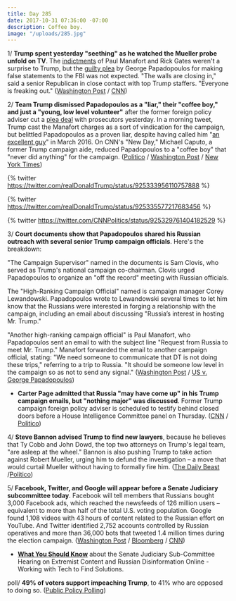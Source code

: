 ```yaml
---
title: Day 285
date: 2017-10-31 07:36:00 -07:00
description: Coffee boy.
image: "/uploads/285.jpg"
---
```


1/ **Trump spent yesterday "seething" as he watched the Mueller probe unfold on TV**. The [indictments](https://whatthefuckjusthappenedtoday.com/2017/10/30/day-284/#1-in-a-12-count-indictment-robert-mu) of Paul Manafort and Rick Gates weren't a surprise to Trump, but the [guilty plea](https://whatthefuckjusthappenedtoday.com/2017/10/30/day-284/#2-trumps-former-foreign-policy-advis) by George Papadopoulos for making false statements to the FBI was not expected. "The walls are closing in," said a senior Republican in close contact with top Trump staffers. "Everyone is freaking out." ([Washington Post](https://www.washingtonpost.com/politics/upstairs-at-home-with-the-tv-on-trump-fumes-over-russia-indictments/2017/10/30/fd0d0b16-bd87-11e7-8444-a0d4f04b89eb_story.html) / [CNN](https://www.cnn.com/2017/10/30/politics/donald-trump-mueller-reaction/index.html))

2/ **Team Trump dismissed Papadopoulos as a "liar," their "coffee boy," and just a "young, low level volunteer"** after the former foreign policy adviser cut a [plea deal](https://whatthefuckjusthappenedtoday.com/2017/10/30/day-284/#2-trumps-former-foreign-policy-advis) with prosecutors yesterday. In a morning tweet, Trump cast the Manafort charges as a sort of vindication for the campaign, but belittled Papadopoulos as a proven liar, despite having called him "[an excellent guy](https://www.washingtonpost.com/blogs/post-partisan/wp/2016/03/21/a-transcript-of-donald-trumps-meeting-with-the-washington-post-editorial-board/?utm_term=.9dd93142fe79&tid=a_inl)" in March 2016. On CNN's "New Day," Michael Caputo, a former Trump campaign aide, reduced Papadopoulos to a "coffee boy" that "never did anything" for the campaign. ([Politico](https://www.politico.com/story/2017/10/31/trump-robert-mueller-indictments-response-244361) / [Washington Post](https://www.washingtonpost.com/news/post-politics/wp/2017/10/31/trump-diminishes-papadopoulos-former-foreign-policy-adviser-as-a-young-low-level-volunteer/) / [New York Times](https://www.nytimes.com/2017/10/31/us/politics/trump-manafort-papadopoulos-mueller.html))

{% twitter https://twitter.com/realDonaldTrump/status/925333956110757888 %}

{% twitter https://twitter.com/realDonaldTrump/status/925335577217683456 %}

{% twitter https://twitter.com/CNNPolitics/status/925329761404182529 %}

3/ **Court documents show that Papadopoulos shared his Russian outreach with several senior Trump campaign officials**. Here's the breakdown:

"The Campaign Supervisor" named in the documents is Sam Clovis, who served as Trump's national campaign co-chairman. Clovis urged Papadopoulos to organize an "off the record" meeting with Russian officials.

The "High-Ranking Campaign Official" named is campaign manager Corey Lewandowski. Papadopoulos wrote to Lewandowski several times to let him know that the Russians were interested in forging a relationship with the campaign, including an email about discussing "Russia’s interest in hosting Mr. Trump."

"Another high-ranking campaign official" is Paul Manafort, who Papadopoulos sent an email to with the subject line "Request from Russia to meet Mr. Trump." Manafort forwarded the email to another campaign official, stating: "We need someone to communicate that DT is not doing these trips," referring to a trip to Russia. "It should be someone low level in the campaign so as not to send any signal." ([Washington Post](https://www.washingtonpost.com/politics/whos-who-in-the-george-papadopoulos-court-documents/2017/10/30/e131158c-bdb3-11e7-97d9-bdab5a0ab381_story.html) / [US v. George Papadopoulos](https://static01.nyt.com/packages/pdf/politics/2017/statement_of_the_offense.filed_.pdf))

* **Carter Page admitted that Russia "may have come up" in his Trump campaign emails, but "nothing major" was discussed**. Former Trump campaign foreign policy adviser is scheduled to testify behind closed doors before a House Intelligence Committee panel on Thursday. ([CNN](https://www.cnn.com/2017/10/30/politics/carter-page-george-papadopoulos/index.html) / [Politico](https://www.politico.com/story/2017/10/30/page-papadopoulos-russia-probe-244349))

4/ **Steve Bannon advised Trump to find new lawyers**, because he believes that Ty Cobb and John Dowd, the top two attorneys on Trump's legal team, "are asleep at the wheel." Bannon is also pushing Trump to take action against Robert Mueller, urging him to defund the investigation – a move that would curtail Mueller without having to formally fire him. ([The Daily Beast](https://www.thedailybeast.com/steve-bannon-thinks-trumps-legal-team-is-asleep-at-the-wheeland-hes-looking-for-ways-to-kneecap-mueller) /[Politico](https://www.politico.com/story/2017/10/30/trump-manafort-campaign-indictment-republicans-244342))

5/ **Facebook, Twitter, and Google will appear before a Senate Judiciary subcommittee today**. Facebook will tell members that Russians bought 3,000 Facebook ads, which reached the newsfeeds of 126 million users – equivalent to more than half of the total U.S. voting population. Google found 1,108 videos with 43 hours of content related to the Russian effort on YouTube. And Twitter identified 2,752 accounts controlled by Russian operatives and more than 36,000 bots that tweeted 1.4 million times during the election campaign. ([Washington Post](https://www.washingtonpost.com/business/technology/2017/10/30/4509587e-bd84-11e7-97d9-bdab5a0ab381_story.html) / [Bloomberg](https://www.bloomberg.com/news/articles/2017-10-31/facebook-twitter-google-to-tell-congress-how-russia-meddled) / [CNN](http://money.cnn.com/2017/10/30/media/russia-facebook-126-million-users/index.html))

* **[What You Should Know](https://talk.whatthefuckjusthappenedtoday.com/t/mark-your-calendars/448/21)** about the Senate Judiciary Sub-Committee Hearing on Extremist Content and Russian Disinformation Online - Working with Tech to Find Solutions. 

poll/ **49% of voters support impeaching Trump**, to 41% who are opposed to doing so. ([Public Policy Polling](http://www.publicpolicypolling.com/polls/support-impeachment-record-high/))